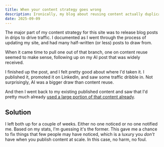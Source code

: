 ```yaml
---
title: When your content strategy goes wrong
description: Ironically, my blog about reusing content actually duplicated my own content.
date: 2025-09-09
---
```


The major part of my content strategy for this site was to release blog posts in drips to drive traffic. I documented as I went through the process of updating my site, and had many half-written (or less) posts to draw from.

When it came time to pull one out of that branch, one on content reuse seemed to make sense, following up on my AI post that was widely received.

I finished up the post, and I felt pretty good about where I'd taken it. I published it, promoted it on LinkedIn, and saw some traffic dribble in. Not surprisingly, AI was a bigger draw than content reuse.

And then I went back to my existing published content and saw that I'd pretty much already [used a large portion of that content already](/content/static-site-transformation/content-strategy-for-ssgs.md).

## Solution

I left both up for a couple of weeks. Either no one noticed or no one notified me. Based on my stats, I'm guessing it's the former. This gave me a chance to fix things that few people may have noticed, which is a luxury you *don't* have when you publish content at scale. In this case, no harm, no foul. 


